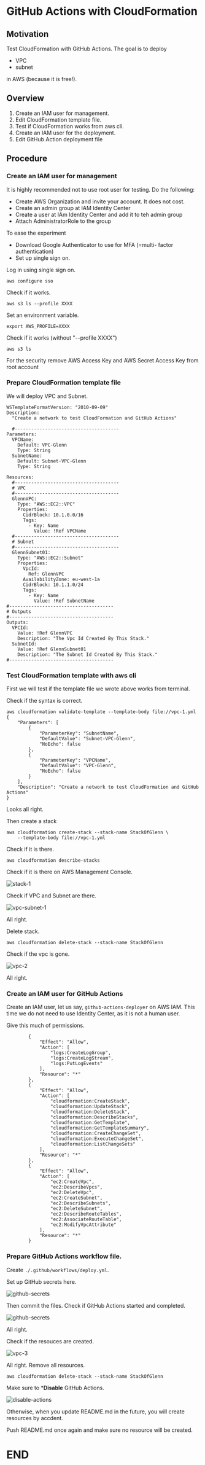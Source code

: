 # GitHub Actions with CloudFormation

## Motivation

Test CloudFormation with GitHub Actions.
The goal is to deploy

- VPC
- subnet

in AWS (because it is free!).


## Overview

1. Create an IAM user for management.
2. Edit CloudFormation template file.
3. Test if CloudFormation works from aws cli.
4. Create an IAM user for the deployment.
5. Edit GitHub Action deployment file

<!-- ------------------------------  -->

## Procedure

### Create an IAM user for management

It is highly recommended not to use root user for testing.
Do the following:

- Create AWS Organization and invite your account. It does not cost. 
- Create an admin group at IAM Identity Center
- Create a user at IAm Identity Center and add it to teh admin group
- Attach AdministratorRole to the group

To ease the experiment

- Download Google Authenticator to use for MFA (=multi- factor authentication)
- Set up single sign on.

Log in using single sign on.
```
aws configure sso
```

Check if it works.
```
aws s3 ls --profile XXXX
```

Set an environment variable.
```
export AWS_PROFILE=XXXX
```

Check if it works (without "--profile XXXX")
```
aws s3 ls
```

For the security remove AWS Access Key and AWS Secret Access Key from
root account


### Prepare CloudFormation template file

We will deploy VPC and Subnet.

```
WSTemplateFormatVersion: "2010-09-09"
Description:
  "Create a network to test CloudFormation and GitHub Actions"

  #--------------------------------------
Parameters:
  VPCName:
    Default: VPC-Glenn
    Type: String
  SubnetName:
    Default: Subnet-VPC-Glenn
    Type: String

Resources:
  #--------------------------------------
  # VPC
  #--------------------------------------
  GlennVPC:
    Type: "AWS::EC2::VPC"
    Properties:
      CidrBlock: 10.1.0.0/16
      Tags:
        - Key: Name
          Value: !Ref VPCName
  #--------------------------------------
  # Subnet
  #--------------------------------------
  GlennSubnet01:
    Type: "AWS::EC2::Subnet"
    Properties:
      VpcId:
        Ref: GlennVPC
      AvailabilityZone: eu-west-1a
      CidrBlock: 10.1.1.0/24
      Tags:
        - Key: Name
          Value: !Ref SubnetName
#--------------------------------------
# Outputs
#--------------------------------------
Outputs:
  VPCId:
    Value: !Ref GlennVPC
    Description: "The Vpc Id Created By This Stack."
  SubnetId:
    Value: !Ref GlennSubnet01
    Description: "The Subnet Id Created By This Stack."
#--------------------------------------
```

### Test CloudFormation template with aws cli

First we will test if the template file we wrote above
works from terminal.

Check if the syntax is correct.

```
aws cloudformation validate-template --template-body file://vpc-1.yml
{
    "Parameters": [
        {
            "ParameterKey": "SubnetName",
            "DefaultValue": "Subnet-VPC-Glenn",
            "NoEcho": false
        },
        {
            "ParameterKey": "VPCName",
            "DefaultValue": "VPC-Glenn",
            "NoEcho": false
        }
    ],
    "Description": "Create a network to test CloudFormation and GitHub Actions"
}

```
Looks all right.

Then create a stack
```
aws cloudformation create-stack --stack-name StackOfGlenn \
    --template-body file://vpc-1.yml
```

Check if it is there.

```
aws cloudformation describe-stacks
```

Check if it is there on AWS Management Console.

![stack-1](./images/stack-1.png)

Check if VPC and Subnet are there.

![vpc-subnet-1](./images/vpc-subnet-1.png)

All right.

Delete stack.
```
aws cloudformation delete-stack --stack-name StackOfGlenn
```
Check if the vpc is gone.

![vpc-2](./images/vpc-2.png)

All right.


### Create an IAM user for GitHub Actions

Create an IAM user, let us say, ```github-actions-deployer``` on AWS IAM.
This time we do not need to use Identity Center, as it is not a human user.

Give this much of permissions.

```
		{
			"Effect": "Allow",
			"Action": [
				"logs:CreateLogGroup",
				"logs:CreateLogStream",
				"logs:PutLogEvents"
			],
			"Resource": "*"
		},
		{
			"Effect": "Allow",
			"Action": [
				"cloudformation:CreateStack",
				"cloudformation:UpdateStack",
				"cloudformation:DeleteStack",
				"cloudformation:DescribeStacks",
				"cloudformation:GetTemplate",
				"cloudformation:GetTemplateSummary",
				"cloudformation:CreateChangeSet",
				"cloudformation:ExecuteChangeSet",
				"cloudformation:ListChangeSets"
			],
			"Resource": "*"
		},
		{
			"Effect": "Allow",
			"Action": [
				"ec2:CreateVpc",
				"ec2:DescribeVpcs",
				"ec2:DeleteVpc",
				"ec2:CreateSubnet",
				"ec2:DescribeSubnets",
				"ec2:DeleteSubnet",
				"ec2:DescribeRouteTables",
				"ec2:AssociateRouteTable",
				"ec2:ModifyVpcAttribute"
			],
			"Resource": "*"
		}
```		

### Prepare GitHub Actions workflow file. 

Create ```./.github/workflows/deploy.yml```.

Set up GitHub secrets here.

![github-secrets](./images/github-secrets.png)

Then commit the files. Check if GitHub Actions started and completed.

![github-secrets](./images/github-actions-completed.png)

All right.

Check if the resouces are created.

![vpc-3](./images/vpc-3.png)

All right. Remove all resources.

```
aws cloudformation delete-stack --stack-name StackOfGlenn
```

Make sure to ***Disable** GitHub Actions.

![disable-actions](./images/disable-actions.png)

Otherwise, when you update README.md in the future, you will create resources by accdent.

Push README.md once again and make sure no resource will be created. 


<!-- ------------------------------  -->

# END

<!-- ####################  -->
